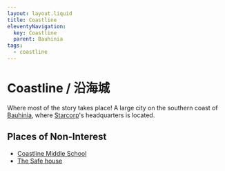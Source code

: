 ```yaml
---
layout: layout.liquid
title: Coastline
eleventyNavigation:
  key: Coastline
  parent: Bauhinia
tags:
  - coastline
---
```


# Coastline / 沿海城

Where most of the story takes place! A large city on the southern coast of [Bauhinia](/world/bauhinia/), where [Starcorp](../starcorp/)'s headquarters is located.

## Places of Non-Interest

- [Coastline Middle School](/world/bauhinia/coastline/cms/)
- [The Safe house](/world/bauhinia/coastline/safe-house/)
